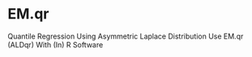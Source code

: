 # EM.qr
Quantile Regression Using Asymmetric Laplace Distribution Use EM.qr (ALDqr) With (In) R Software
